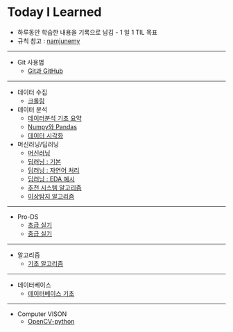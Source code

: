# Today I Learned

- 하루동안 학습한 내용을 기록으로 남김 - 1 일 1 TIL 목표
- 규칙 참고 : [namjunemy](https://github.com/namjunemy/TIL) 

---

- Git 사용법
  - [Git과 GitHub](https://github.com/wjsrlahrlco1998/TIL/blob/master/Basic_github)


---

- 데이터 수집
  - [크롤링](https://github.com/wjsrlahrlco1998/TIL/blob/master/Data_crawling)
- 데이터 분석
  - [데이터분석 기초 요약](https://github.com/wjsrlahrlco1998/TIL/tree/master/Basic_DataAnalysis)
  - [Numpy와 Pandas](https://github.com/wjsrlahrlco1998/TIL/blob/master/Numpy_Pandas)
  - [데이터 시각화](https://github.com/wjsrlahrlco1998/TIL/blob/master/Data_visualization)
- 머신러닝/딥러닝
  - [머신러닝](https://github.com/wjsrlahrlco1998/TIL/blob/master/Machine_learning)
  - [딥러닝 : 기본](https://github.com/wjsrlahrlco1998/TIL/blob/master/Deep_learning)
  - [딥러닝 : 자연어 처리](https://github.com/wjsrlahrlco1998/TIL/blob/master/Unstructured_text_analysis)
  - [딥러닝 : EDA 예시](https://github.com/wjsrlahrlco1998/TIL/blob/master/DI_data_analysis)
  - [추천 시스템 알고리즘](https://github.com/wjsrlahrlco1998/TIL/blob/master/Recommendation_system)
  - [이상탐지 알고리즘](https://github.com/wjsrlahrlco1998/TIL/blob/master/Anomaly_Detection)

---

- Pro-DS
  - [초급 실기](https://github.com/wjsrlahrlco1998/TIL/blob/master/Pro_DS_Beginner)
  - [중급 실기](https://github.com/wjsrlahrlco1998/TIL/blob/master/Pro_DS_Middle_class)

---

- 알고리즘
  - [기초 알고리즘](https://github.com/wjsrlahrlco1998/TIL/blob/master/Algorithm)

---

- 데이터베이스
  - [데이터베이스 기초](https://github.com/wjsrlahrlco1998/TIL/blob/master/DataBase)

---

- Computer VISON
  - [OpenCV-python](https://github.com/wjsrlahrlco1998/TIL/blob/master/OpenCV)
